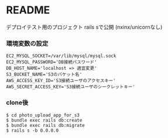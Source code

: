 # README
デプロイテスト用のプロジェクト
rails sで公開 (nxinx/unicornなし)

### 環境変数の設定
```
EC2_MYSQL_SOCKET=/var/lib/mysql/mysql.sock
EC2_MYSQL_PASSWORD='DB接続パスワード'
DB_HOST_NAME='localhost => 適宜変更'
S3_BUCKET_NAME='S3のバケット名'
AWS_ACCESS_KEY_ID='S3接続ユーザのアクセスキー'
AWS_SECRET_ACCESS_KEY='S3接続ユーザのシークレットキー'
```

### clone後
```
$ cd photo_upload_app_for_s3
$ bundle exec rails db:create
$ bundle exec rails db:migrate
$ rails s -b 0.0.0.0
```
